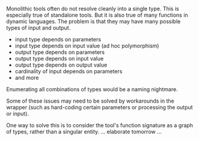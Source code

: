 Monolithic tools often do not resolve cleanly into a single type. This is
especially true of standalone tools. But it is also true of many functions in
dynamic languages. The problem is that they may have many possible types of
input and output.

 * input type depends on parameters
 * input type depends on input value (ad hoc polymorphism)
 * output type depends on parameters
 * output type depends on input value
 * output type depends on output value
 * cardinality of input depends on parameters
 * and more

Enumerating all combinations of types would be a naming nightmare. 

Some of these issues may need to be solved by workarounds in the wrapper (such
as hard-coding certain parameters or processing the output or input).

One way to solve this is to consider the tool's function signature as a graph
of types, rather than a singular entity. ... elaborate tomorrow ... 
